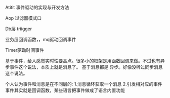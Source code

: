 Atitit 事件驱动的实现与开发方法 


Aop  过滤器模式口

Db层 triigger

业务层回调函数，，mq驱动回调事件

Timer驱动时间事件

基于事件，给人感觉实时性要高点。很多小的框架是用函数回调来做。不过也有异步事件这个说法，本质上就是消息了。
基于消息都是 异步。好像没听过同步消息这个说法。

个人认为事件和消息是在不同层的:
1.消息循环获取一个消息
2.引发相对应的事件
事件其实就是回调函数，某些语言把事件做成了语言内置功能
